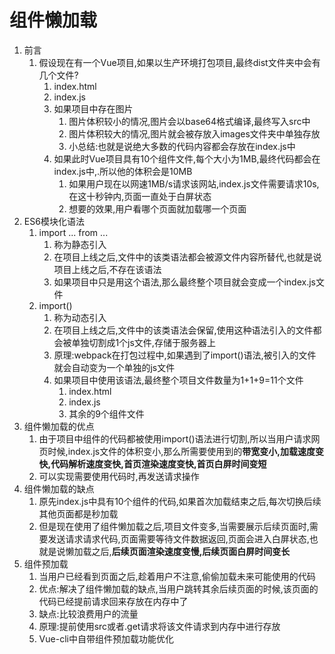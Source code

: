 # 组件懒加载

1. 前言
   1. 假设现在有一个Vue项目,如果以生产环境打包项目,最终dist文件夹中会有几个文件?
      1. index.html
      2. index.js
      3. 如果项目中存在图片
         1. 图片体积较小的情况,图片会以base64格式编译,最终写入src中
         2. 图片体积较大的情况,图片就会被存放入images文件夹中单独存放
         3. 小总结:也就是说绝大多数的代码内容都会存放在index.js中
      4. 如果此时Vue项目具有10个组件文件,每个大小为1MB,最终代码都会在index.js中,.所以他的体积会是10MB
         1. 如果用户现在以网速1MB/s请求该网站,index.js文件需要请求10s,在这十秒钟内,页面一直处于白屏状态
         2. 想要的效果,用户看哪个页面就加载哪一个页面
2. ES6模块化语法
   1. import ... from ...
      1. 称为静态引入
      2. 在项目上线之后,文件中的该类语法都会被源文件内容所替代,也就是说项目上线之后,不存在该语法
      3. 如果项目中只是用这个语法,那么最终整个项目就会变成一个index.js文件
   2. import()
      1. 称为动态引入
      2. 在项目上线之后,文件中的该类语法会保留,使用这种语法引入的文件都会被单独切割成1个js文件,存储于服务器上
      3. 原理:webpack在打包过程中,如果遇到了import()语法,被引入的文件就会自动变为一个单独的js文件
      4. 如果项目中使用该语法,最终整个项目文件数量为1+1+9=11个文件
         1. index.html
         2. index.js
         3. 其余的9个组件文件
3. 组件懒加载的优点
   1. 由于项目中组件的代码都被使用import()语法进行切割,所以当用户请求网页时候,index.js文件的体积变小,那么所需要使用到的**带宽变小,加载速度变快,代码解析速度变快,首页渲染速度变快,首页白屏时间变短**
   2. 可以实现需要使用代码时,再发送请求操作
4. 组件懒加载的缺点
   1. 原先index.js中具有10个组件的代码,如果首次加载结束之后,每次切换后续其他页面都是秒加载
   2. 但是现在使用了组件懒加载之后,项目文件变多,当需要展示后续页面时,需要发送请求请求代码,页面需要等待文件数据返回,页面会进入白屏状态,也就是说懒加载之后,**后续页面渲染速度变慢,后续页面白屏时间变长**
5. 组件预加载
   1. 当用户已经看到页面之后,趁着用户不注意,偷偷加载未来可能使用的代码
   2. 优点:解决了组件懒加载的缺点,当用户跳转其余后续页面的时候,该页面的代码已经提前请求回来存放在内存中了
   3. 缺点:比较浪费用户的流量
   4. 原理:提前使用src或者.get请求将该文件请求到内存中进行存放
   5. Vue-cli中自带组件预加载功能优化